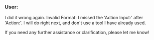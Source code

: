 ### User:
I did it wrong again. Invalid Format: I missed the 'Action Input:' after 'Action:'. I will do right next, and don't use a tool I have already used.


If you need any further assistance or clarification, please let me know!